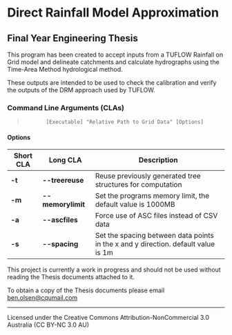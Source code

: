 # Direct Rainfall Model Approximation
## Final Year Engineering Thesis

This program has been created to accept inputs from a TUFLOW Rainfall on Grid model and delineate catchments and calculate hydrographs using the Time-Area Method hydrological method.

These outputs are intended to be used to check the calibration and verify the outputs of the DRM approach used by TUFLOW.

### Command Line Arguments (CLAs)

>            [Executable] "Relative Path to Grid Data" [Options]

#### Options

| Short CLA | Long CLA          | Description                                                                       |
| --------- | ----------------- | --------------------------------------------------------------------------------- |
| **-t**    | **--treereuse**   | Reuse previously generated tree structures for computation                        |
| **-m**    | **--memorylimit** | Set the programs memory limit, the default value is 1000MB                        |
| **-a**    | **--ascfiles**    | Force use of ASC files instead of CSV data                                        |
| **-s**    | **--spacing**     | Set the spacing between data points in the x and y direction. default value is 1m |

This project is currently a work in progress and should not be used without reading the Thesis documents attached to it.

To obtain a copy of the Thesis documents please email ben.olsen@cqumail.com

---

Licensed under the Creative Commons Attribution-NonCommercial 3.0 Australia (CC BY-NC 3.0 AU)
